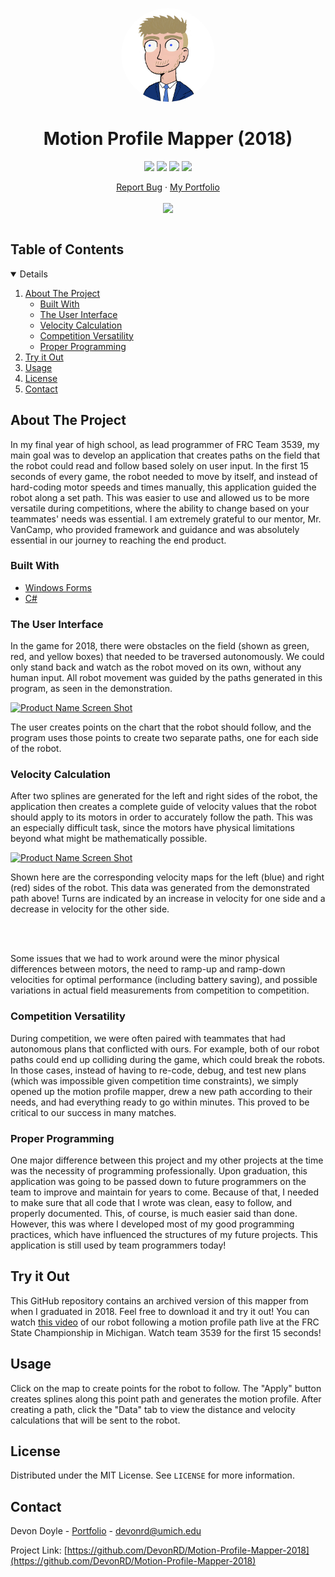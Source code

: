 <!-- PROJECT LOGO -->
<p align="center">
  <a href="https://devondoyle.com/"><img src="images/devon_suit.png" alt="Logo" width="150" height="150" style="border-radius:50%"></a>
  <h1 align="center">Motion Profile Mapper (2018)</h1>
  <p align="center">
    <a href="https://github.com/DevonRD/Motion-Profile-Mapper-2018/network/members"><img src="https://img.shields.io/github/forks/DevonRD/Motion-Profile-Mapper-2018?style=for-the-badge"></img></a>
    <a href="https://github.com/DevonRD/Motion-Profile-Mapper-2018/stargazers"><img src="https://img.shields.io/github/stars/DevonRD/Motion-Profile-Mapper-2018?style=for-the-badge"></img></a>
    <a href="https://github.com/DevonRD/Motion-Profile-Mapper-2018/issues"><img src="https://img.shields.io/github/issues/DevonRD/Motion-Profile-Mapper-2018?style=for-the-badge"></img></a>
    <a href="https://github.com/DevonRD/Motion-Profile-Mapper-2018/blob/master/LICENSE"><img src="https://img.shields.io/github/license/DevonRD/Motion-Profile-Mapper-2018?style=for-the-badge"></img></a>
  </p>
  <p align="center">
    <a href="https://github.com/DevonRD/Motion-Profile-Mapper-2018/issues">Report Bug</a>
    ·
    <a href="https://devondoyle.com/">My Portfolio</a>
	<br><br>
    <a href="https://linkedin.com/in/devon-doyle/"><img src="https://img.shields.io/badge/-LinkedIn-black.svg?style=for-the-badge&logo=linkedin&colorB=555"></img></a>
  </p>
</p>

<!-- TABLE OF CONTENTS -->
<h2 style="display: inline-block">Table of Contents</h2>
<details open="open">
  <ol>
    <li>
      <a href="#about-the-project">About The Project</a>
      <ul>
        <li><a href="#built-with">Built With</a></li>
		<li><a href="#the-user-interface">The User Interface</a></li>
		<li><a href="#velocity-calculation">Velocity Calculation</a></li>
		<li><a href="#competition-versatility">Competition Versatility</a></li>
		<li><a href="#proper-programming">Proper Programming</a></li>
      </ul>
    </li>
    <li><a href="#try-it-out">Try it Out</a></li>
    <li><a href="#usage">Usage</a></li>
    <li><a href="#license">License</a></li>
    <li><a href="#contact">Contact</a></li>
  </ol>
</details>

<!-- ABOUT THE PROJECT -->
## About The Project

In my final year of high school, as lead programmer of FRC Team 3539, my main goal was to develop an 
application that creates paths on the field that the robot could read and follow based solely on user 
input. In the first 15 seconds of every game, the robot needed to move by itself, and instead of 
hard-coding motor speeds and times manually, this application guided the robot along a set path. This 
was easier to use and allowed us to be more versatile during competitions, where the ability to change 
based on your teammates' needs was essential. I am extremely grateful to our mentor, Mr. VanCamp, who 
provided framework and guidance and was absolutely essential in our journey to reaching the end product.

### Built With

* [Windows Forms](https://docs.microsoft.com/en-us/dotnet/desktop/winforms/?view=netdesktop-5.0)
* [C#](https://docs.microsoft.com/en-us/dotnet/csharp/)

### The User Interface

In the game for 2018, there were obstacles on the field (shown as green, red, and yellow boxes) that 
needed to be traversed autonomously. We could only stand back and watch as the robot moved on its own, 
without any human input. All robot movement was guided by the paths generated in this program, as seen 
in the demonstration.

[![Product Name Screen Shot][demo-image]]()

The user creates points on the chart that the robot should follow, and the program uses those points to 
create two separate paths, one for each side of the robot.

### Velocity Calculation

After two splines are generated for the left and right sides of the robot, the application then creates 
a complete guide of velocity values that the robot should apply to its motors in order to accurately 
follow the path. This was an especially difficult task, since the motors have physical limitations beyond 
what might be mathematically possible.

[![Product Name Screen Shot][profile-marked-image]]()

Shown here are the corresponding velocity maps for the left (blue) and right (red) sides of the robot. 
This data was generated from the demonstrated path above! Turns are indicated by an increase in velocity 
for one side and a decrease in velocity for the other side.

<br><br>

Some issues that we had to work around were the minor physical differences between motors, the need to 
ramp-up and ramp-down velocities for optimal performance (including battery saving), and possible 
variations in actual field measurements from competition to competition.

### Competition Versatility

During competition, we were often paired with teammates that had autonomous plans that conflicted with 
ours. For example, both of our robot paths could end up colliding during the game, which could break the 
robots. In those cases, instead of having to re-code, debug, and test new plans (which was impossible 
given competition time constraints), we simply opened up the motion profile mapper, drew a new path 
according to their needs, and had everything ready to go within minutes. This proved to be critical to 
our success in many matches.

### Proper Programming

One major difference between this project and my other projects at the time was the necessity of 
programming professionally. Upon graduation, this application was going to be passed down to future 
programmers on the team to improve and maintain for years to come. Because of that, I needed to make sure 
that all code that I wrote was clean, easy to follow, and properly documented. This, of course, is much 
easier said than done. However, this was where I developed most of my good programming practices, which 
have influenced the structures of my future projects. This application is still used by team programmers 
today!

<!-- GETTING STARTED -->
## Try it Out

This GitHub repository contains an archived version of this mapper from when I graduated in 2018. Feel 
free to download it and try it out! You can watch [this video](https://www.youtube.com/watch?v=NRdkGwCWpzM) 
of our robot following a motion profile path live at the FRC State Championship in Michigan. Watch team 
3539 for the first 15 seconds!

<!-- USAGE EXAMPLES -->
## Usage

Click on the map to create points for the robot to follow. The "Apply" button creates splines along this 
point path and generates the motion profile. After creating a path, click the "Data" tab to view the 
distance and velocity calculations that will be sent to the robot.

<!-- LICENSE -->
## License

Distributed under the MIT License. See `LICENSE` for more information.

<!-- CONTACT -->
## Contact

Devon Doyle - [Portfolio](https://devondoyle.com/) - devonrd@umich.edu

Project Link: [https://github.com/DevonRD/Motion-Profile-Mapper-2018](https://github.com/DevonRD/Motion-Profile-Mapper-2018)

<!-- MARKDOWN LINKS & IMAGES -->
[forks-shield]: https://img.shields.io/github/forks/DevonRD/Motion-Profile-Mapper-2018
[forks-url]: https://github.com/DevonRD/Motion-Profile-Mapper-2018/network/members
[stars-shield]: https://img.shields.io/github/stars/DevonRD/Motion-Profile-Mapper-2018?style=for-the-badge
[stars-url]: https://github.com/DevonRD/Motion-Profile-Mapper-2018/stargazers
[issues-shield]: https://img.shields.io/github/issues/DevonRD/Motion-Profile-Mapper-2018
[issues-url]: https://github.com/DevonRD/Motion-Profile-Mapper-2018/issues
[license-shield]: https://img.shields.io/github/license/DevonRD/Motion-Profile-Mapper-2018
[license-url]: https://github.com/DevonRD/Motion-Profile-Mapper-2018/blob/master/LICENSE
[linkedin-shield]: https://img.shields.io/badge/-LinkedIn-black.svg?style=for-the-badge&logo=linkedin&colorB=555
[linkedin-url]: https://linkedin.com/in/devon-doyle/
[demo-image]: images/map.PNG
[profile-image]: images/creature.PNG
[profile-marked-image]: images/neuron-illustration.jpg
[download-exe]: https://github.com/DevonRD/Motion-Profile-Mapper-2018
